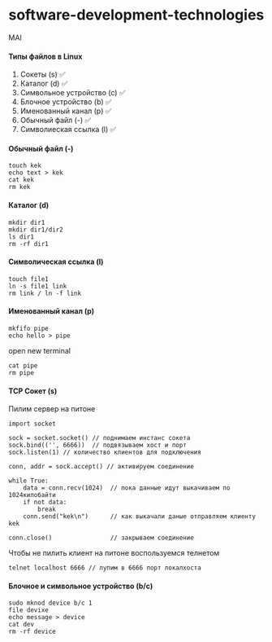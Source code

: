 # software-development-technologies
MAI

#### Типы файлов в Linux
1) Сокеты (s) :white_check_mark:
2) Каталог (d) :white_check_mark:
3) Символьное устройство (с) :white_check_mark:
4) Блочное устройство (b) :white_check_mark:
5) Именованный канал (p) :white_check_mark:
6) Обычный файл (-) :white_check_mark:
7) Символиеская ссылка (l) :white_check_mark:


#### Обычный файл (-)
```
touch kek
echo text > kek
cat kek
rm kek
```

#### Каталог (d)
```
mkdir dir1
mkdir dir1/dir2
ls dir1
rm -rf dir1
```

#### Символическая ссылка (l)
```
touch file1
ln -s file1 link
rm link / ln -f link
```

#### Именованный канал (p)
```
mkfifo pipe
echo hello > pipe
```
open new terminal
```
cat pipe
rm pipe
```


#### TCP Сокет (s)
Пилим сервер на питоне
```
import socket

sock = socket.socket() // поднимаем инстанс сокета
sock.bind(('', 6666))  // подвязываем хост и порт
sock.listen(1) // количество клиентов для подключения

conn, addr = sock.accept() // активируем соединение 

while True:
    data = conn.recv(1024)  // пока данные идут выкачиваем по 1024килобайти
    if not data:
        break
    conn.send("kek\n")      // как выкачали даные отправляем клиенту kek

conn.close()                // закрываем соединение
```

Чтобы не пилить клиент на питоне воспользуемся телнетом
```
telnet localhost 6666 // лупим в 6666 порт локалхоста
```

#### Блочное и символьное устройство (b/c)
```
sudo mknod device b/c 1
file devixe
echo message > device
cat dev
rm -rf device
```
